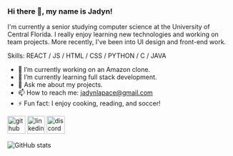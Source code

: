 ### Hi there 👋, my name is Jadyn!
I'm currently a senior studying computer science at the University of Central Florida. I really enjoy learning new technologies and working on team projects. More recently, I've been into UI design and front-end work. 

Skills: REACT / JS / HTML / CSS / PYTHON / C / JAVA 

- 🔭 I’m currently working on an Amazon clone. 
- 🌱 I’m currently learning full stack development. 
- 💬 Ask me about my projects.  
- 📫 How to reach me: jadynlapace@gmail.com 
- ⚡ Fun fact: I enjoy cooking, reading, and soccer! 


[<img src='https://cdn.jsdelivr.net/npm/simple-icons@3.0.1/icons/github.svg' alt='github' height='40'>](https://github.com/jadynLP)  [<img src='https://cdn.jsdelivr.net/npm/simple-icons@3.0.1/icons/linkedin.svg' alt='linkedin' height='40'>](https://www.linkedin.com/in/http://www.linkedin.com/in/jadyn-lapace/)  [<img src='https://cdn.jsdelivr.net/npm/simple-icons@3.0.1/icons/discord.svg' alt='discord' height='40'>](http://discordapp.com/users/283449646284668938)  

![GitHub stats](https://github-readme-stats.vercel.app/api?username=jadynLP&show_icons=true)  
